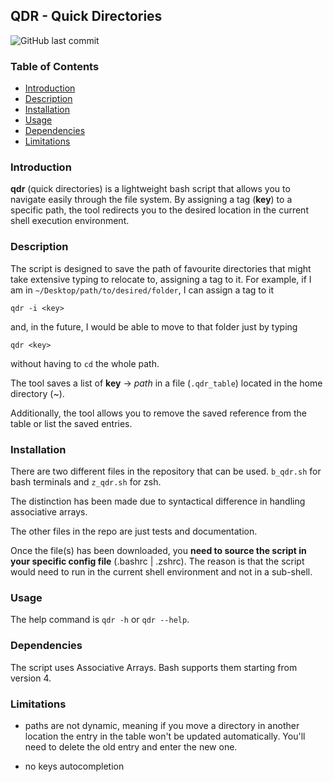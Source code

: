 ## QDR - Quick Directories
![GitHub last commit](https://img.shields.io/github/last-commit/getizeddev/qdr)

### Table of Contents
- [Introduction](#introduction)
- [Description](#description)
- [Installation](#installation)
- [Usage](#usage)
- [Dependencies](#dependencies)
- [Limitations](#limitations)

### Introduction

**qdr** (quick directories) is a lightweight bash script that allows you to
navigate easily through the file system.
By assigning a tag (**key**) to a specific path, the tool redirects you
to the desired location in the current shell execution environment.

### Description

The script is designed to save the path of favourite directories that might
take extensive typing to relocate to, assigning a tag to it. For example,
if I am in `~/Desktop/path/to/desired/folder`, I can assign a tag to it
```
qdr -i <key>
```
and, in the future, I would be able to move to that folder just by typing
```
qdr <key>
```
without having to `cd` the whole path.

The tool saves a list of **key** -> *path* in a file (`.qdr_table`) located
in the home directory (~).

Additionally, the tool allows you to remove the saved reference from the
table or list the saved entries.

### Installation

There are two different files in the repository that can be used.
`b_qdr.sh` for bash terminals and `z_qdr.sh` for zsh.

The distinction has been made due to syntactical difference in handling
associative arrays.

The other files in the repo are just tests and documentation.

Once the file(s) has been downloaded, you **need to source the script
in your specific config file** (.bashrc | .zshrc).
The reason is that the script would need to run in the current shell
environment and not in a sub-shell.

### Usage

The help command is `qdr -h` or `qdr --help`.

### Dependencies

The script uses Associative Arrays. Bash supports them starting from
version 4.

### Limitations

- paths are not dynamic, meaning if you move a directory in another location 
the entry in the table won't be updated automatically. You'll need to 
delete the old entry and enter the new one.

- no keys autocompletion 
